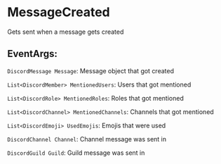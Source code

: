 MessageCreated
==============
Gets sent when a message gets created

## EventArgs:
`DiscordMessage Message`: Message object that got created

`List<DiscordMember> MentionedUsers`: Users that got mentioned

`List<DiscordRole> MentionedRoles`: Roles that got mentioned

`List<DiscordChannel> MentionedChannels`: Channels that got mentioned

`List<DiscordEmoji> UsedEmojis`: Emojis that were used

`DiscordChannel Channel`: Channel message was sent in

`DiscordGuild Guild`: Guild message was sent in
